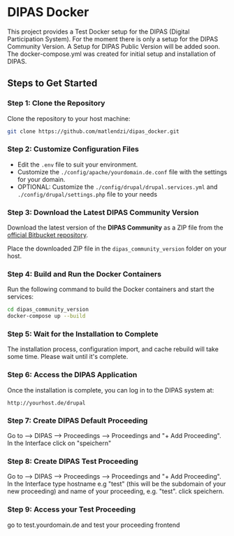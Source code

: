 
# DIPAS Docker

This project provides a Test Docker setup for the DIPAS (Digital Participation System). For the moment there is only a setup for the DIPAS Community Version. A Setup for DIPAS Public Version will be added soon.
The docker-compose.yml was created for initial setup and installation of DIPAS.

## Steps to Get Started

### Step 1: Clone the Repository
Clone the repository to your host machine:

```bash
git clone https://github.com/matlendzi/dipas_docker.git
```

### Step 2: Customize Configuration Files
- Edit the `.env` file to suit your environment.
- Customize the `./config/apache/yourdomain.de.conf` file with the settings for your domain.
- OPTIONAL: Customize the `./config/drupal/drupal.services.yml` and `./config/drupal/settings.php` file to your needs 


### Step 3: Download the Latest DIPAS Community Version
Download the latest version of the **DIPAS Community** as a ZIP file from the [official Bitbucket repository](https://bitbucket.org/geowerkstatt-hamburg/dipas_community/downloads/).


Place the downloaded ZIP file in the `dipas_community_version` folder on your host.

### Step 4: Build and Run the Docker Containers
Run the following command to build the Docker containers and start the services:

```bash
cd dipas_community_version
docker-compose up --build
```

### Step 5: Wait for the Installation to Complete
The installation process, configuration import, and cache rebuild will take some time. Please wait until it's complete.


### Step 6: Access the DIPAS Application
Once the installation is complete, you can log in to the DIPAS system at:

```
http://yourhost.de/drupal
```
### Step 7: Create DIPAS Default Proceeding
Go to --> DIPAS --> Proceedings --> Proceedings and "+ Add Proceeding". In the Interface click on "speichern"

### Step 8: Create DIPAS Test Proceeding
Go to --> DIPAS --> Proceedings --> Proceedings and "+ Add Proceeding". In the Interface type hostname e.g "test" (this will be the subdomain of your new proceeding) and name of your proceeding, e.g. "test". click speichern.

### Step 9: Access your Test Proceeding
go to test.yourdomain.de and test your proceeding frontend


